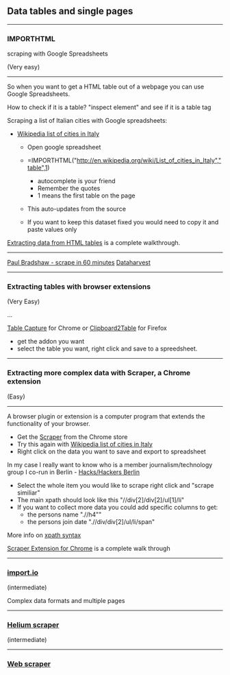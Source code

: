 
## Data tables and single pages

---

### IMPORTHTML

scraping with Google Spreadsheets

(Very easy)

___

 So when you want to get a HTML table out of a webpage you can use Google Spreadsheets.

 How to check if it is a table? "inspect element" and see if it is a table tag

 Scraping a list of Italian cities with Google spreadsheets:

 * [Wikipedia list of cities in Italy](http://en.wikipedia.org/wiki/List_of_cities_in_Italy)
    * Open google spreadsheet
    * =IMPORTHTML("http://en.wikipedia.org/wiki/List_of_cities_in_Italy","table",1)
        * autocomplete is your friend
        * Remember the quotes
        * 1 means the first table on the page

    * This auto-updates from the source
    * If you want to keep this dataset fixed you would need to copy it and paste values only

[Extracting data from HTML tables](http://schoolofdata.org/handbook/recipes/liberating-html-tables/) is a complete walkthrough.

___

[Paul Bradshaw - scrape in 60 minutes](http://www.slideshare.net/onlinejournalist/scraping1hr-data-harvest-slideshare)
[Dataharvest](http://www.kaasogmulvad.dk/en/2014/05/training-at-data-harvest-2014/)

---

### Extracting tables with browser extensions

(Very Easy)

...

[Table Capture](https://chrome.google.com/webstore/detail/table-capture/iebpjdmgckacbodjpijphcplhebcmeop?hl=en) for Chrome or [Clipboard2Table](https://addons.mozilla.org/en-US/firefox/addon/dafizilla-table2clipboard/) for Firefox

* get the addon you want
* select the table you want, right click and save to a spreedsheet.

---

### Extracting more complex data with Scraper, a Chrome extension

(Easy)

___

A browser plugin or extension is a computer program that extends the functionality of your browser.

* Get the [Scraper](https://chrome.google.com/webstore/detail/scraper/mbigbapnjcgaffohmbkdlecaccepngjd) from the Chrome store
* Try this again with [Wikipedia list of cities in Italy](http://en.wikipedia.org/wiki/List_of_cities_in_Italy)
* Right click on the data you want to save and export to spreadsheet

In my case I really want to know who is a member journalism/technology group I co-run in Berlin - [Hacks/Hackers Berlin](http://www.meetup.com/Hacks-Hackers-Berlin/members/)

* Select the whole item you would like to scrape right click and "scrape similiar"
* The main xpath should look like this "//div[2]/div[2]/ul[1]/li"
* If you want to collect more data you could add specific columns to get:
    * the persons name ".//h4""
    * the persons join date ".//div/div[2]/ul/li/span"

More info on [xpath syntax](http://www.w3schools.com/xpath/xpath_syntax.asp)

[Scraper Extension for Chrome](http://schoolofdata.org/handbook/recipes/scraper-extension-for-chrome/) is a complete walk through

---

### [import.io](import.io)

(intermediate)

Complex data formats and multiple pages

---

### [Helium scraper](http://www.heliumscraper.com/en/index.php)

(intermediate)

---

### [Web scraper](http://webscraper.io/)